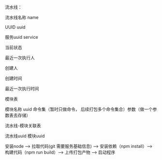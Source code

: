 流水线：

流水线名称  name

UUID uuid

服务uuid  service

当前状态

最近一次执行人

创建人

创建时间

最近一次执行时间

模块表

模块名称  uuid  命令集（暂时只做命令， 后续打包多个命令集合）参数（做一个参数表去存储）

流水线-模块关联表

流水线uuid 模块uuid

安装node --> 拉取代码(git  需要服务基础信息) --> 安装依赖（npm install）--> 构建代码（npm run build）--> 上传打包产物 --> 启动程序
